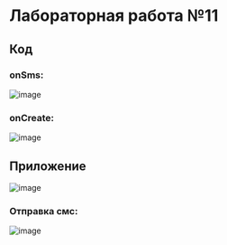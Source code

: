 # Лабораторная работа №11

## Код

### onSms:

![image](https://user-images.githubusercontent.com/96322664/146627832-efec6406-4199-489a-afd8-07192eeaea68.png)

### onCreate:

![image](https://user-images.githubusercontent.com/96322664/146627854-7c33ceb0-183b-42ed-8b9f-5c6f37c8f608.png)


## Приложение

![image](https://user-images.githubusercontent.com/96322664/146627911-b251a378-f0e7-49ae-aa3e-0b9b54077b67.png)

### Отправка смс:

![image](https://user-images.githubusercontent.com/96322664/146627897-6082ea00-81d1-4acb-873b-ef0b9ba242d7.png)
